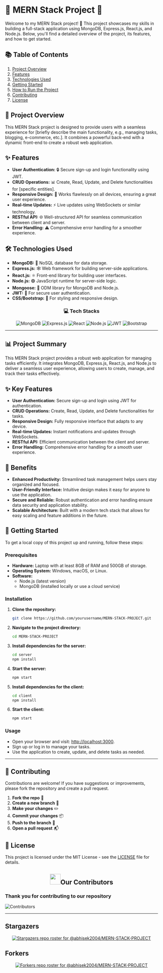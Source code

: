 # 🌟 MERN Stack Project 🌟

Welcome to my MERN Stack project! 🚀 This project showcases my skills in building a full-stack application using MongoDB, Express.js, React.js, and Node.js. Below, you'll find a detailed overview of the project, its features, and how to get started.

## 📚 **Table of Contents**
1. [Project Overview](#project-overview)
2. [Features](#features)
3. [Technologies Used](#technologies-used)
4. [Getting Started](#getting-started)
5. [How to Run the Project](#how-to-run-the-project)
6. [Contributing](#contributing)
7. [License](#license)

## 🌈 **Project Overview**
This MERN Stack project is designed to provide users with a seamless experience for [briefly describe the main functionality, e.g., managing tasks, blogging, e-commerce, etc.]. It combines a powerful back-end with a dynamic front-end to create a robust web application. 

## ✨ **Features**
- **User Authentication:** 🔒 Secure sign-up and login functionality using JWT.
- **CRUD Operations:** 📊 Create, Read, Update, and Delete functionalities for [specific entities].
- **Responsive Design:** 📱 Works flawlessly on all devices, ensuring a great user experience.
- **Real-time Updates:** ⚡ Live updates using WebSockets or similar technology.
- **RESTful API:** 🌐 Well-structured API for seamless communication between client and server.
- **Error Handling:** ⚠️ Comprehensive error handling for a smoother experience.

## 🛠️ **Technologies Used**
- **MongoDB:** 🌱 NoSQL database for data storage.
- **Express.js:** 🕸️ Web framework for building server-side applications.
- **React.js:** ⚛️ Front-end library for building user interfaces.
- **Node.js:** 🟢 JavaScript runtime for server-side logic.
- **Mongoose:** 🐍 ODM library for MongoDB and Node.js.
- **JWT:** 🔑 For secure user authentication.
- **CSS/Bootstrap:** 🎨 For styling and responsive design.


<div align="center">

### 💻 Tech Stacks

![MongoDB](https://img.shields.io/badge/MongoDB-%2347A248.svg?style=for-the-badge&logo=mongodb&logoColor=white)
![Express.js](https://img.shields.io/badge/Express.js-%23404d59.svg?style=for-the-badge&logo=express&logoColor=white)
![React](https://img.shields.io/badge/React-%2361DAFB.svg?style=for-the-badge&logo=react&logoColor=white)
![Node.js](https://img.shields.io/badge/Node.js-%2300B488.svg?style=for-the-badge&logo=node.js&logoColor=white)
![JWT](https://img.shields.io/badge/JWT-%232C2D2F.svg?style=for-the-badge&logo=jsonwebtokens&logoColor=white)
![Bootstrap](https://img.shields.io/badge/Bootstrap-%237A1B2D.svg?style=for-the-badge&logo=bootstrap&logoColor=white)

</div>


---

## 📊 Project Summary
This MERN Stack project provides a robust web application for managing tasks efficiently. It integrates MongoDB, Express.js, React.js, and Node.js to deliver a seamless user experience, allowing users to create, manage, and track their tasks effectively.

## ✨ Key Features
- **User Authentication:** Secure sign-up and login using JWT for authentication.
- **CRUD Operations:** Create, Read, Update, and Delete functionalities for tasks.
- **Responsive Design:** Fully responsive interface that adapts to any device.
- **Real-time Updates:** Instant notifications and updates through WebSockets.
- **RESTful API:** Efficient communication between the client and server.
- **Error Handling:** Comprehensive error handling for a smooth user experience.

## 🎯 Benefits
- **Enhanced Productivity:** Streamlined task management helps users stay organized and focused.
- **User-Friendly Interface:** Intuitive design makes it easy for anyone to use the application.
- **Secure and Reliable:** Robust authentication and error handling ensure data security and application stability.
- **Scalable Architecture:** Built with a modern tech stack that allows for easy scaling and feature additions in the future.

## 🚀 Getting Started
To get a local copy of this project up and running, follow these steps:

### Prerequisites
- **Hardware:** Laptop with at least 8GB of RAM and 500GB of storage.
- **Operating System:** Windows, macOS, or Linux.
- **Software:**
  - Node.js (latest version)
  - MongoDB (installed locally or use a cloud service)

### Installation
1. **Clone the repository:**
   ```bash
   git clone https://github.com/yourusername/MERN-STACK-PROJECT.git
   ```
2. **Navigate to the project directory:**
   ```bash
   cd MERN-STACK-PROJECT
   ```

3. **Install dependencies for the server:**
   ```bash
   cd server
   npm install
   ```

4. **Start the server:**
   ```bash
   npm start
   ```

5. **Install dependencies for the client:**
   ```bash
   cd client
   npm install
   ```

6. **Start the client:**
   ```bash
   npm start
   ```

### Usage
- Open your browser and visit: [http://localhost:3000](http://localhost:3000).
- Sign up or log in to manage your tasks.
- Use the application to create, update, and delete tasks as needed.




































---

## 🤝 **Contributing**
Contributions are welcome! If you have suggestions or improvements, please fork the repository and create a pull request. 

1. **Fork the repo** 🍴
2. **Create a new branch** 🌿
3. **Make your changes** ✏️
4. **Commit your changes** 📦
5. **Push to the branch** 🔄
6. **Open a pull request** 📬

## 📜 **License**
This project is licensed under the MIT License - see the [LICENSE](LICENSE) file for details.


## <h2 align="center"><img src="https://raw.githubusercontent.com/Tarikul-Islam-Anik/Animated-Fluent-Emojis/master/Emojis/Smilies/Red%20Heart.png" width="35" height="35">Our Contributors</h2>
<h3>Thank you for contributing to our repository</h3>

![Contributors](https://contrib.rocks/image?repo=abhisek2004/MERN-STACK-PROJECT)

---

## Stargazers

<div align='center'>

[![Stargazers repo roster for @abhisek2004/MERN-STACK-PROJECT](https://reporoster.com/stars/abhisek2004/MERN-STACK-PROJECT)](https://github.com/abhisek2004/MERN-STACK-PROJECT/stargazers)

</div>

## Forkers

<div align='center'>

[![Forkers repo roster for @abhisek2004/MERN-STACK-PROJECT](https://reporoster.com/forks/abhisek2004/MERN-STACK-PROJECT)](https://github.com/abhisek2004/MERN-STACK-PROJECT/network/members)

</div>
